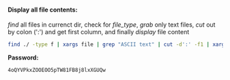 #### Display all file contents:

*find* all files in currenct dir, check for *file_type*, *grab* only text files, *cut* out by colon (':') and get first column, and finally *display* file content

```bash
find ./ -type f | xargs file | grep "ASCII text" | cut -d':' -f1 | xargs cat
```

**Password:**
```bash
4oQYVPkxZOOEOO5pTW81FB8j8lxXGUQw
```
